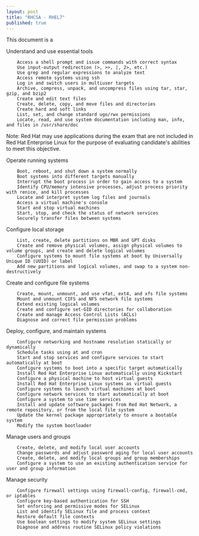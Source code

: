 ```yaml
---
layout: post
title: "RHCSA - RHEL7"
published: true
---
```


This document is a 

Understand and use essential tools

        Access a shell prompt and issue commands with correct syntax
        Use input-output redirection (>, >>, |, 2>, etc.)
        Use grep and regular expressions to analyze text
        Access remote systems using ssh
        Log in and switch users in multiuser targets
        Archive, compress, unpack, and uncompress files using tar, star, gzip, and bzip2
        Create and edit text files
        Create, delete, copy, and move files and directories
        Create hard and soft links
        List, set, and change standard ugo/rwx permissions
        Locate, read, and use system documentation including man, info, and files in /usr/share/doc

Note: Red Hat may use applications during the exam that are not included in Red Hat Enterprise Linux for the purpose of evaluating candidate's abilities to meet this objective.

Operate running systems

        Boot, reboot, and shut down a system normally
        Boot systems into different targets manually
        Interrupt the boot process in order to gain access to a system
        Identify CPU/memory intensive processes, adjust process priority with renice, and kill processes
        Locate and interpret system log files and journals
        Access a virtual machine's console
        Start and stop virtual machines
        Start, stop, and check the status of network services
        Securely transfer files between systems

Configure local storage

        List, create, delete partitions on MBR and GPT disks
        Create and remove physical volumes, assign physical volumes to volume groups, and create and delete logical volumes
        Configure systems to mount file systems at boot by Universally Unique ID (UUID) or label
        Add new partitions and logical volumes, and swap to a system non-destructively

Create and configure file systems

        Create, mount, unmount, and use vfat, ext4, and xfs file systems
        Mount and unmount CIFS and NFS network file systems
        Extend existing logical volumes
        Create and configure set-GID directories for collaboration
        Create and manage Access Control Lists (ACLs)
        Diagnose and correct file permission problems

Deploy, configure, and maintain systems

        Configure networking and hostname resolution statically or dynamically
        Schedule tasks using at and cron
        Start and stop services and configure services to start automatically at boot
        Configure systems to boot into a specific target automatically
        Install Red Hat Enterprise Linux automatically using Kickstart
        Configure a physical machine to host virtual guests
        Install Red Hat Enterprise Linux systems as virtual guests
        Configure systems to launch virtual machines at boot
        Configure network services to start automatically at boot
        Configure a system to use time services
        Install and update software packages from Red Hat Network, a remote repository, or from the local file system
        Update the kernel package appropriately to ensure a bootable system
        Modify the system bootloader

Manage users and groups

        Create, delete, and modify local user accounts
        Change passwords and adjust password aging for local user accounts
        Create, delete, and modify local groups and group memberships
        Configure a system to use an existing authentication service for user and group information

Manage security

        Configure firewall settings using firewall-config, firewall-cmd, or iptables
        Configure key-based authentication for SSH
        Set enforcing and permissive modes for SELinux
        List and identify SELinux file and process context
        Restore default file contexts
        Use boolean settings to modify system SELinux settings
        Diagnose and address routine SELinux policy violations

